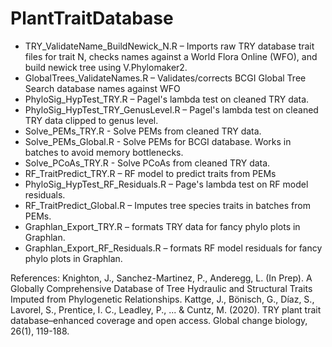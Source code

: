 # PlantTraitDatabase

* TRY_ValidateName_BuildNewick_N.R – Imports raw TRY database trait files for trait N, checks names against a World Flora Online (WFO), and build newick tree using V.Phylomaker2.
* GlobalTrees_ValidateNames.R – Validates/corrects BCGI Global Tree Search database names against WFO
* PhyloSig_HypTest_TRY.R – Pagel's lambda test on cleaned TRY data.
* PhyloSig_HypTest_TRY_GenusLevel.R – Pagel's lambda test on cleaned TRY data clipped to genus level.
* Solve_PEMs_TRY.R - Solve PEMs from cleaned TRY data.
* Solve_PEMs_Global.R - Solve PEMs for BCGI database. Works in batches to avoid memory bottlenecks.
* Solve_PCoAs_TRY.R - Solve PCoAs from cleaned TRY data.
* RF_TraitPredict_TRY.R – RF model to predict traits from PEMs
* PhyloSig_HypTest_RF_Residuals.R – Page's lambda test on RF model residuals.
* RF_TraitPredict_Global.R – Imputes tree species traits in batches from PEMs.
* Graphlan_Export_TRY.R – formats TRY data for fancy phylo plots in Graphlan.
* Graphlan_Export_RF_Residuals.R – formats RF model residuals for fancy phylo plots in Graphlan.

References:
Knighton, J., Sanchez-Martinez, P., Anderegg, L. (In Prep). A Globally Comprehensive Database of Tree Hydraulic and Structural Traits Imputed from Phylogenetic Relationships.
Kattge, J., Bönisch, G., Díaz, S., Lavorel, S., Prentice, I. C., Leadley, P., ... & Cuntz, M. (2020). TRY plant trait database–enhanced coverage and open access. Global change biology, 26(1), 119-188.
